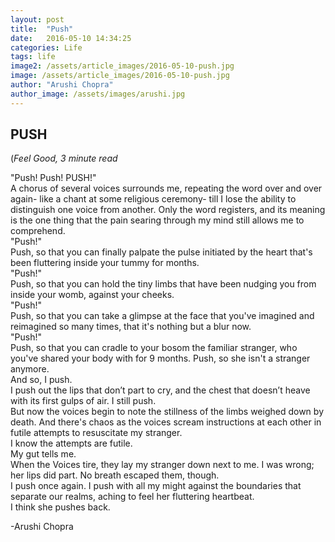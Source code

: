 ```yaml
---
layout: post
title:  "Push"
date:   2016-05-10 14:34:25
categories: Life
tags: life
image2: /assets/article_images/2016-05-10-push.jpg
image: /assets/article_images/2016-05-10-push.jpg
author: "Arushi Chopra"
author_image: /assets/images/arushi.jpg
---
```

<h2>PUSH</h2>
(<i>Feel Good, 3 minute read</i>
<p>"Push! Push! PUSH!"<br>
A chorus of several voices surrounds me, repeating the word over and over again- like a chant at some religious ceremony- till I lose the ability to distinguish one voice from another. Only the word registers, and its meaning is the one thing that the pain searing through my mind still allows me to comprehend.<br>
"Push!"<br>
Push, so that you can finally palpate the pulse initiated by the heart that's been fluttering inside your tummy for months. <br>
"Push!" <br>
Push, so that you can hold the tiny limbs that have been nudging you from inside your womb, against your cheeks. <br>
"Push!"<br>
Push, so that you can take a glimpse at the face that you've imagined and reimagined so many times, that it's nothing but a blur now. <br>
"Push!"<br>
Push, so that you can cradle to your bosom the familiar stranger, who you've shared your body with for 9 months. Push, so she isn't a stranger anymore. <br>
And so, I push. <br>
I push out the lips that don’t part to cry, and the chest that doesn’t heave with its first gulps of air. I still push. <br>
But now the voices begin to note the stillness of the limbs weighed down by death. And there's chaos as the voices scream instructions at each other in futile attempts to resuscitate my stranger.<br>
I know the attempts are futile. <br>
My gut tells me. <br>
When the Voices tire, they lay my stranger down next to me. I was wrong; her lips did part. No breath escaped them, though. <br>
I push once again. I push with all my might against the boundaries that separate our realms, aching to feel her fluttering heartbeat. <br>
I think she pushes back. </p>
<p>-Arushi Chopra</p>
